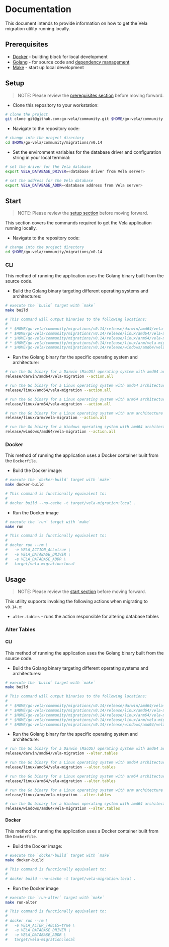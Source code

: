 # Documentation

This document intends to provide information on how to get the Vela migration utility running locally.

## Prerequisites

* [Docker](https://docs.docker.com/install/) - building block for local development
* [Golang](https://golang.org/dl/) - for source code and [dependency management](https://github.com/golang/go/wiki/Modules)
* [Make](https://www.gnu.org/software/make/) - start up local development

## Setup

> NOTE: Please review the [prerequisites section](#prerequisites) before moving forward.

* Clone this repository to your workstation:

```sh
# clone the project
git clone git@github.com:go-vela/community.git $HOME/go-vela/community
```

* Navigate to the repository code:

```sh
# change into the project directory
cd $HOME/go-vela/community/migrations/v0.14
```

* Set the environment variables for the database driver and configuration string in your local terminal:

```sh
# set the driver for the Vela database
export VELA_DATABASE_DRIVER=<database driver from Vela server>

# set the address for the Vela database
export VELA_DATABASE_ADDR=<database address from Vela server>
```

## Start

> NOTE: Please review the [setup section](#setup) before moving forward.

This section covers the commands required to get the Vela application running locally.

* Navigate to the repository code:

```sh
# change into the project directory
cd $HOME/go-vela/community/migrations/v0.14
```

### CLI

This method of running the application uses the Golang binary built from the source code.

* Build the Golang binary targeting different operating systems and architectures:

```sh
# execute the `build` target with `make`
make build

# This command will output binaries to the following locations:
#
# * $HOME/go-vela/community/migrations/v0.14/release/darwin/amd64/vela-migration
# * $HOME/go-vela/community/migrations/v0.14/release/linux/amd64/vela-migration
# * $HOME/go-vela/community/migrations/v0.14/release/linux/arm64/vela-migration
# * $HOME/go-vela/community/migrations/v0.14/release/linux/arm/vela-migration
# * $HOME/go-vela/community/migrations/v0.14/release/windows/amd64/vela-migration
```

* Run the Golang binary for the specific operating system and architecture:

```sh
# run the Go binary for a Darwin (MacOS) operating system with amd64 architecture
release/darwin/amd64/vela-migration --action.all

# run the Go binary for a Linux operating system with amd64 architecture
release/linux/amd64/vela-migration --action.all

# run the Go binary for a Linux operating system with arm64 architecture
release/linux/arm64/vela-migration --action.all

# run the Go binary for a Linux operating system with arm architecture
release/linux/arm/vela-migration --action.all

# run the Go binary for a Windows operating system with amd64 architecture
release/windows/amd64/vela-migration --action.all
```

### Docker

This method of running the application uses a Docker container built from the `Dockerfile`.

* Build the Docker image:

```sh
# execute the `docker-build` target with `make`
make docker-build

# This command is functionally equivalent to:
#
# docker build --no-cache -t target/vela-migration:local .
```

* Run the Docker image

```sh
# execute the `run` target with `make`
make run

# This command is functionally equivalent to:
#
# docker run --rm \
#   -e VELA_ACTION_ALL=true \
#   -e VELA_DATABASE_DRIVER \
#   -e VELA_DATABASE_ADDR \
#   target/vela-migration:local
```

## Usage

> NOTE: Please review the [start section](#start) before moving forward.

This utility supports invoking the following actions when migrating to `v0.14.x`:

* `alter.tables` - runs the action responsible for altering database tables

### Alter Tables

#### CLI

This method of running the application uses the Golang binary built from the source code.

* Build the Golang binary targeting different operating systems and architectures:

```sh
# execute the `build` target with `make`
make build

# This command will output binaries to the following locations:
#
# * $HOME/go-vela/community/migrations/v0.14/release/darwin/amd64/vela-migration
# * $HOME/go-vela/community/migrations/v0.14/release/linux/amd64/vela-migration
# * $HOME/go-vela/community/migrations/v0.14/release/linux/arm64/vela-migration
# * $HOME/go-vela/community/migrations/v0.14/release/linux/arm/vela-migration
# * $HOME/go-vela/community/migrations/v0.14/release/windows/amd64/vela-migration
```

* Run the Golang binary for the specific operating system and architecture:

```sh
# run the Go binary for a Darwin (MacOS) operating system with amd64 architecture
release/darwin/amd64/vela-migration --alter.tables

# run the Go binary for a Linux operating system with amd64 architecture
release/linux/amd64/vela-migration --alter.tables

# run the Go binary for a Linux operating system with arm64 architecture
release/linux/arm64/vela-migration --alter.tables

# run the Go binary for a Linux operating system with arm architecture
release/linux/arm/vela-migration --alter.tables

# run the Go binary for a Windows operating system with amd64 architecture
release/windows/amd64/vela-migration --alter.tables
```

#### Docker

This method of running the application uses a Docker container built from the `Dockerfile`.

* Build the Docker image:

```sh
# execute the `docker-build` target with `make`
make docker-build

# This command is functionally equivalent to:
#
# docker build --no-cache -t target/vela-migration:local .
```

* Run the Docker image

```sh
# execute the `run-alter` target with `make`
make run-alter

# This command is functionally equivalent to:
#
# docker run --rm \
#   -e VELA_ALTER_TABLES=true \
#   -e VELA_DATABASE_DRIVER \
#   -e VELA_DATABASE_ADDR \
#   target/vela-migration:local
```
